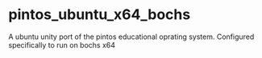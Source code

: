 # pintos_ubuntu_x64_bochs
A ubuntu unity port of the pintos educational oprating system. Configured specifically to run on bochs x64
